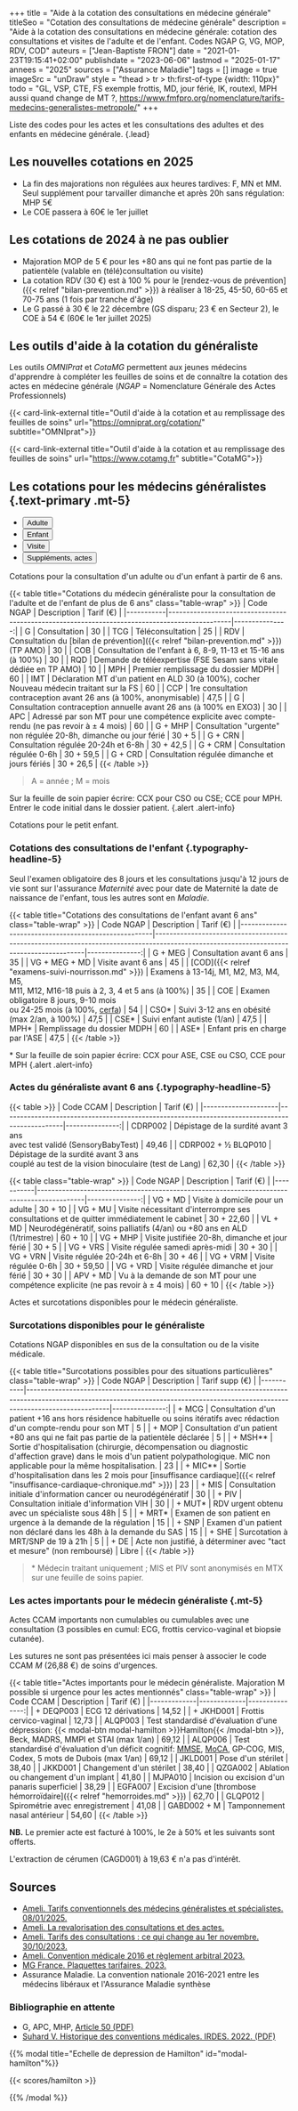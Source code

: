 +++
title = "Aide à la cotation des consultations en médecine générale"
titleSeo = "Cotation des consultations de médecine générale"
description = "Aide à la cotation des consultations en médecine générale: cotation des consultations et visites de l'adulte et de l'enfant. Codes NGAP G, VG, MOP, RDV, COD"
auteurs = ["Jean-Baptiste FRON"]
date = "2021-01-23T19:15:41+02:00"
publishdate = "2023-06-06"
lastmod = "2025-01-17"
annees = "2025"
sources = ["Assurance Maladie"]
tags = []
image = true
imageSrc = "unDraw"
style = "thead > tr > th:first-of-type {width: 110px}"
todo = "GL, VSP, CTE, FS exemple frottis, MD, jour férié, IK, routexl, MPH aussi quand change de MT ?, https://www.fmfpro.org/nomenclature/tarifs-medecins-generalistes-metropole/"
+++

Liste des codes pour les actes et les consultations des adultes et des enfants en médecine générale.
{.lead}

## Les nouvelles cotations en 2025

- La fin des majorations non régulées aux heures tardives: F, MN et MM. Seul supplément pour tarvailler dimanche et après 20h sans régulation: MHP 5€
- Le COE passera à 60€ le 1er juillet

## Les cotations de 2024 à ne pas oublier

- Majoration MOP de 5 € pour les +80 ans qui ne font pas partie de la patientèle (valable en (télé)consultation ou visite)
- La cotation RDV (30 €) est à 100 % pour le [rendez-vous de prévention]({{< relref "bilan-prevention.md" >}}) à réaliser à 18-25, 45-50, 60-65 et 70-75 ans (1 fois par tranche d'âge)
- Le G passé à 30 € le 22 décembre (GS disparu; 23 € en Secteur 2), le COE à 54 € (60€ le 1er juillet 2025)

## Les outils d'aide à la cotation du généraliste

Les outils *OMNIPrat* et *CotaMG* permettent aux jeunes médecins d'apprendre à compléter les feuilles de soins et de connaître la cotation des actes en médecine générale (*NGAP* = Nomenclature Générale des Actes Professionnels)

{{< card-link-external title="Outil d'aide à la cotation et au remplissage des feuilles de soins" url="https://omniprat.org/cotation/" subtitle="OMNIprat">}}

{{< card-link-external title="Outil d'aide à la cotation et au remplissage des feuilles de soins" url="https://www.cotamg.fr" subtitle="CotaMG">}}

## Les cotations pour les médecins généralistes {.text-primary .mt-5}

<div class="card card-hover my-3 mb-xl-5">
  <ul class="nav nav-tabs nav-justified" id="tabs-cotations" role="tablist" style="overflow-x: hidden">
    <li class="nav-item" role="presentation">
      <button aria-controls="adulte-panel" aria-selected="true" class="nav-link active" data-toggle="tab" data-target="#adulte-panel" id="adulte-tab" type="button" role="tab">Adulte</button>
    </li>
    <li class="nav-item" role="presentation">
      <button aria-controls="enfant-panel" aria-selected="false" class="nav-link" data-toggle="tab" data-target="#enfant-panel" id="enfant-tab" type="button" role="tab">Enfant</button>
    </li>
    <li class="nav-item" role="presentation">
      <button aria-controls="visite-panel" aria-selected="false" class="nav-link" data-toggle="tab" data-target="#visite-panel" id="visite-tab" type="button" role="tab">Visite</button>
    </li>
    <li class="nav-item" role="presentation">
      <button aria-controls="actes-panel" aria-selected="false" class="nav-link" data-toggle="tab" data-target="#actes-panel" id="actes-tab" type="button" role="tab">Suppléments, actes</button>
    </li>
  </ul>
  <div class="tab-content card-body">
    <div aria-labelledby="adulte-tab" class="tab-pane fade show active" id="adulte-panel" role="tabpanel">

Cotations pour la consultation d'un adulte ou d'un enfant à partir de 6 ans.

{{< table title="Cotations du médecin généraliste pour la consultation de l'adulte et de l'enfant de plus de 6 ans" class="table-wrap" >}}
| Code NGAP | Description                                                                                   | Tarif&nbsp;(€) |
|-----------|-----------------------------------------------------------------------------------------------|---------------:|
| G         | Consultation                                                                                  |             30 |
| TCG       | Téléconsultation                                                                              |             25 |
| RDV       | Consultation du [bilan de prévention]({{< relref "bilan-prevention.md" >}}) (TP AMO)          |             30 |
| COB       | Consultation de l'enfant à 6, 8-9, 11-13 et 15-16 ans (à 100%)                                |             30 |
| RQD       | Demande de téléexpertise (FSE Sesam sans vitale dédiée en TP AMO)                             |             10 |
| MPH       | Premier remplissage du dossier MDPH                                                           |             60 |
| IMT       | Déclaration MT d'un patient en ALD 30 (à 100%), cocher Nouveau médecin traitant sur la FS     |             60 |
| CCP       | 1re consultation contraception avant 26 ans (à 100%, anonymisable)                            |           47,5 |
| G         | Consultation contraception annuelle avant 26 ans (à 100% en EXO3)                             |             30 |
| APC       | Adressé par son MT pour une compétence explicite avec compte-rendu (ne pas revoir à ± 4 mois) |             60 |
| G + MHP   | Consultation "urgente" non régulée 20-8h, dimanche ou jour férié                              |         30 + 5 |
| G + CRN   | Consultation régulée 20-24h et 6-8h                                                           |      30 + 42,5 |
| G + CRM   | Consultation régulée 0-6h                                                                     |      30 + 59,5 |
| G + CRD   | Consultation régulée dimanche et jours fériés                                                 |      30 + 26,5 |
{{< /table >}}

> A = année ; M = mois

Sur la feuille de soin papier écrire: CCX pour CSO ou CSE; CCE pour MPH. Entrer le code initial dans le dossier patient.
{.alert .alert-info}

  </div><!-- No more than 2-spaces indentation to prevent code block declaration -->
  <div aria-labelledby="enfant-tab" class="tab-pane fade" id="enfant-panel" role="tabpanel">

Cotations pour le petit enfant.

### Cotations des consultations de l'enfant {.typography-headline-5}

Seul l'examen obligatoire des 8 jours et les consultations jusqu'à 12 jours de vie sont sur l'assurance *Maternité* avec pour date de Maternité la date de naissance de l'enfant, tous les autres sont en *Maladie*.

{{< table title="Cotations des consultations de l'enfant avant 6 ans" class="table-wrap" >}}
| Code NGAP                                           | Description                                                                                                                            | Tarif&nbsp;(€) |
|-----------------------------------------------------|----------------------------------------------------------------------------------------------------------------------------------------|---------------:|
| G + MEG                                             | Consultation avant 6 ans                                                                                                               |             35 |
| VG + MEG + MD                                       | Visite avant 6 ans                                                                                                                     |             45 |
| [COD]({{< relref "examens-suivi-nourrisson.md" >}}) | Examens à 13-14j, M1, M2, M3, M4, M5,<br>M11, M12, M16-18 puis à 2, 3, 4 et 5 ans (à 100%)                                             |             35 |
| COE                                                 | Examen obligatoire 8 jours, 9-10 mois<br> ou 24-25 mois (à 100%, [cerfa](https://www.formulaires.service-public.fr/gf/cerfa_12596.do)) |             54 |
| CSO*                                                | Suivi 3-12 ans en obésité (max 2/an, à 100%)                                                                                           |           47,5 |
| CSE*                                                | Suivi enfant autiste (1/an)                                                                                                            |           47,5 |
| MPH*                                                | Remplissage du dossier MDPH                                                                                                            |             60 |
| ASE*                                                | Enfant pris en charge par l'ASE                                                                                                        |           47,5 |
{{< /table >}}

\* Sur la feuille de soin papier écrire: CCX pour ASE, CSE ou CSO, CCE pour MPH
{.alert .alert-info}

### Actes du généraliste avant 6 ans {.typography-headline-5}

{{< table >}}
| Code CCAM           | Description                                                                                   | Tarif&nbsp;(€) |
|---------------------|-----------------------------------------------------------------------------------------------|---------------:|
| CDRP002             | Dépistage de la surdité avant 3 ans<br>avec test validé (SensoryBabyTest)                     |          49,46 |
| CDRP002 + ½ BLQP010 | Dépistage de la surdité avant 3 ans<br>couplé au test de la vision binoculaire (test de Lang) |          62,30 |
{{< /table >}}

  </div>
  <div aria-labelledby="visite-tab" class="tab-pane fade" id="visite-panel" role="tabpanel">

{{< table class="table-wrap" >}}
| Code NGAP | Description                                                                               | Tarif&nbsp;(€) |
|-----------|-------------------------------------------------------------------------------------------|---------------:|
| VG + MD   | Visite à domicile pour un adulte                                                          |        30 + 10 |
| VG + MU   | Visite nécessitant d'interrompre ses consultations et de quitter immédiatement le cabinet |     30 + 22,60 |
| VL + MD   | Neurodégénératif, soins palliatifs (4/an) ou +80 ans en ALD (1/trimestre)                 |        60 + 10 |
| VG + MHP  | Visite justifiée 20-8h, dimanche et jour férié                                            |         30 + 5 |
| VG + VRS  | Visite régulée samedi après-midi                                                          |        30 + 30 |
| VG + VRN  | Visite régulée 20-24h et 6-8h                                                             |        30 + 46 |
| VG + VRM  | Visite régulée 0-6h                                                                       |     30 + 59,50 |
| VG + VRD  | Visite régulée dimanche et jour férié                                                     |        30 + 30 |
| APV + MD  | Vu à la demande de son MT pour une compétence explicite (ne pas revoir à ± 4 mois)        |        60 + 10 |
{{< /table >}}

  </div>
  <div aria-labelledby="actes-tab" class="tab-pane fade" id="actes-panel" role="tabpanel">

Actes et surcotations disponibles pour le médecin généraliste.

### Surcotations disponibles pour le généraliste

Cotations NGAP disponibles en sus de la consultation ou de la visite médicale.

{{< table title="Surcotations possibles pour des situations particulières" class="table-wrap" >}}
| Code NGAP | Description                                                                                                                                                                       | Tarif supp (€) |
|-----------|-----------------------------------------------------------------------------------------------------------------------------------------------------------------------------------|---------------:|
| + MCG     | Consultation d'un patient +16 ans hors résidence habituelle ou soins itératifs avec rédaction d'un compte-rendu pour son MT                                                       |              5 |
| + MOP     | Consultation d'un patient +80 ans qui ne fait pas partie de la patientèle déclarée                                                                                                |              5 |
| + MSH**   | Sortie d'hospitalisation (chirurgie, décompensation ou diagnostic d'affection grave) dans le mois d'un patient polypathologique. MIC non applicable pour la même hospitalisation. |             23 |
| + MIC**   | Sortie d'hospitalisation dans les 2 mois pour [insuffisance cardiaque]({{< relref "insuffisance-cardiaque-chronique.md" >}})                                                      |             23 |
| + MIS     | Consultation initiale d'information cancer ou neurodégénératif                                                                                                                    |             30 |
| + PIV     | Consultation initiale d'information VIH                                                                                                                                           |             30 |
| + MUT*    | RDV urgent obtenu avec un spécialiste sous 48h                                                                                                                                    |              5 |
| + MRT*    | Examen de son patient en urgence à la demande de la régulation                                                                                                                    |             15 |
| + SNP     | Examen d'un patient non déclaré dans les 48h à la demande du SAS                                                                                                                  |             15 |
| + SHE     | Surcotation à MRT/SNP de 19 à 21h                                                                                                                                                 |              5 |
| + DE      | Acte non justifié, à déterminer avec "tact et mesure" (non remboursé)                                                                                                             |          Libre |
{{< /table >}}

> \* Médecin traitant uniquement ; MIS et PIV sont anonymisés en MTX sur une feuille de soins papier.

### Les actes importants pour le médecin généraliste {.mt-5}

Actes CCAM importants non cumulables ou cumulables avec une consultation (3 possibles en cumul: ECG, frottis cervico-vaginal et biopsie cutanée).

Les sutures ne sont pas présentées ici mais penser à associer le code CCAM *M* (26,88 €) de soins d'urgences.

{{< table title="Actes importants pour le médecin généraliste. Majoration M possible si urgence pour les actes mentionnés" class="table-wrap" >}}
| Code CCAM   | Description | Tarif&nbsp;(€) |
|-------------|-------------|---------------:|
| + DEQP003   | ECG 12 dérivations | 14,52 |
| + JKHD001   | Frottis cervico-vaginal |  12,73 |
| ALQP003     | Test standardisé d'évaluation d'une dépression: {{< modal-btn modal-hamilton >}}Hamilton{{< /modal-btn >}}, Beck, MADRS, MMPI et STAI (max 1/an) | 69,12 |
| ALQP006     | Test standardisé d'évaluation d'un déficit cognitif: [MMSE](https://www.has-sante.fr/upload/docs/application/pdf/2012-04/mmse.pdf), [MoCA](/print/moca.pdf), GP-COG, MIS, Codex, 5 mots de Dubois (max 1/an) | 69,12 |
| JKLD001     | Pose d'un stérilet | 38,40 |
| JKKD001     | Changement d'un stérilet                                                                                                                                                                                     |          38,40 |
| QZGA002     | Ablation ou changement d'un implant                                                                                                                                                                          |          41,80 |
| MJPA010     | Incision ou excision d'un panaris superficiel | 38,29 |
| EGFA007     | Excision d'une [thrombose hémorroïdaire]({{< relref "hemorroides.md" >}}) | 62,70 |
| GLQP012     | Spirométrie avec enregistrement | 41,08 |
| GABD002 + M | Tamponnement nasal antérieur | 54,60 |
{{< /table >}}

**NB.** Le premier acte est facturé à 100%, le 2e à 50% et les suivants sont offerts.

L'extraction de cérumen (CAGD001) à 19,63 € n'a pas d'intérêt.

  </div>
  </div>
</div>

## Sources

- [Ameli. Tarifs conventionnels des médecins généralistes et spécialistes. 08/01/2025.](https://www.ameli.fr/medecin/exercice-liberal/facturation-remuneration/consultations-actes/tarifs/tarifs-conventionnels-medecins-generalistes-specialistes)
- [Ameli. La revalorisation des consultations et des actes.](https://www.ameli.fr/medecin/textes-reference/convention-medicale-2024-2029/grands-axes-convention-detail/mesures-attractivite-exercice-liberal/revalorisation-consultations-actes)
- [Ameli. Tarifs des consultations : ce qui change au 1er novembre. 30/10/2023.](https://www.ameli.fr/hauts-de-seine/medecin/actualites/tarifs-des-consultations-ce-qui-change-au-1er-novembre)
- [Ameli. Convention médicale 2016 et règlement arbitral 2023.](https://www.ameli.fr/hauts-de-seine/medecin/textes-reference/convention-medicale-2016)
- [MG France. Plaquettes tarifaires. 2023.](https://www.mgfrance.org/telechargements/guides-et-plaquettes-publics/2363-plaquettes-tarifaires)
- Assurance Maladie. La convention nationale 2016-2021 entre les médecins libéraux et l'Assurance Maladie synthèse

### Bibliographie en attente

- G, APC, MHP, [Article 50 (PDF)](https://www.fmfpro.org/wp-content/uploads/2024/12/Article_50.pdf)
- [Suhard V. Historique des conventions médicales. IRDES. 2022. (PDF)](https://www.irdes.fr/documentation/syntheses/historique-des-conventions-medicales.pdf)

{{% modal title="Echelle de depression de Hamilton" id="modal-hamilton"%}}

{{< scores/hamilton >}}

{{% /modal %}}
